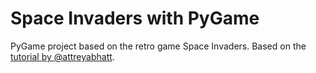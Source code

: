 # Space Invaders with PyGame

PyGame project based on the retro game Space Invaders. Based on the [tutorial by @attreyabhatt](https://github.com/attreyabhatt/Space-Invaders-Pygame).
